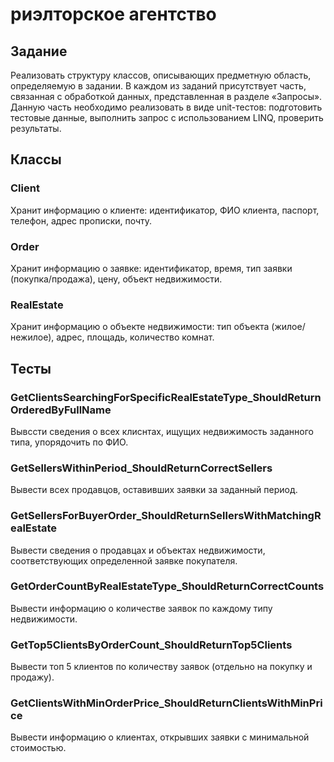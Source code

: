 # риэлторское агентство

## Задание
Реализовать структуру классов, описывающих предметную область, определяемую в задании. В каждом из заданий присутствует часть, связанная с обработкой данных, представленная в разделе «Запросы». Данную часть необходимо реализовать в виде unit-тестов: подготовить тестовые данные, выполнить запрос с использованием LINQ, проверить результаты.

## Классы

### Client
Хранит информацию о клиенте: идентификатор, ФИО клиента, паспорт, телефон, адрес прописки, почту.

### Order
Хранит информацию о заявке: идентификатор, время, тип заявки (покупка/продажа), цену, объект недвижимости.

### RealEstate 
Хранит информацию о объекте недвижимости: тип объекта (жилое/нежилое), адрес, площадь, количество комнат.


## Тесты

### GetClientsSearchingForSpecificRealEstateType_ShouldReturnOrderedByFullName
Вывссти сведения о всех клиснтах, ищущих недвижимость заданного типа, упорядочить по ФИО.

### GetSellersWithinPeriod_ShouldReturnCorrectSellers
﻿﻿﻿Вывести всех продавцов, оставивших заявки за заданный период.

### GetSellersForBuyerOrder_ShouldReturnSellersWithMatchingRealEstate
Вывести сведения о продавцах и объектах недвижимости, соответствующих определенной заявке покупателя.

### GetOrderCountByRealEstateType_ShouldReturnCorrectCounts
Вывести информацию о количестве заявок по каждому типу недвижимости.

### GetTop5ClientsByOrderCount_ShouldReturnTop5Clients
﻿﻿﻿Вывести топ 5 клиентов по количеству заявок (отдельно на покупку и продажу).

### GetClientsWithMinOrderPrice_ShouldReturnClientsWithMinPrice
Вывести информацию о клиентах, открывших заявки с минимальной стоимостью.